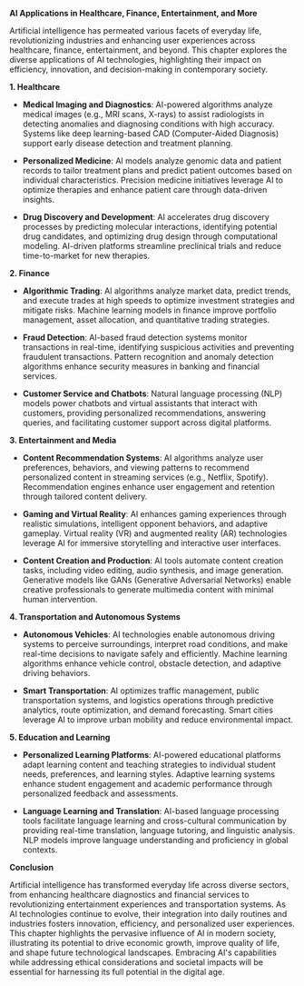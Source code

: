 **AI Applications in Healthcare, Finance, Entertainment, and More**

Artificial intelligence has permeated various facets of everyday life, revolutionizing industries and enhancing user experiences across healthcare, finance, entertainment, and beyond. This chapter explores the diverse applications of AI technologies, highlighting their impact on efficiency, innovation, and decision-making in contemporary society.

**1. Healthcare**

- **Medical Imaging and Diagnostics**: AI-powered algorithms analyze medical images (e.g., MRI scans, X-rays) to assist radiologists in detecting anomalies and diagnosing conditions with high accuracy. Systems like deep learning-based CAD (Computer-Aided Diagnosis) support early disease detection and treatment planning.
    
- **Personalized Medicine**: AI models analyze genomic data and patient records to tailor treatment plans and predict patient outcomes based on individual characteristics. Precision medicine initiatives leverage AI to optimize therapies and enhance patient care through data-driven insights.
    
- **Drug Discovery and Development**: AI accelerates drug discovery processes by predicting molecular interactions, identifying potential drug candidates, and optimizing drug design through computational modeling. AI-driven platforms streamline preclinical trials and reduce time-to-market for new therapies.
    

**2. Finance**

- **Algorithmic Trading**: AI algorithms analyze market data, predict trends, and execute trades at high speeds to optimize investment strategies and mitigate risks. Machine learning models in finance improve portfolio management, asset allocation, and quantitative trading strategies.
    
- **Fraud Detection**: AI-based fraud detection systems monitor transactions in real-time, identifying suspicious activities and preventing fraudulent transactions. Pattern recognition and anomaly detection algorithms enhance security measures in banking and financial services.
    
- **Customer Service and Chatbots**: Natural language processing (NLP) models power chatbots and virtual assistants that interact with customers, providing personalized recommendations, answering queries, and facilitating customer support across digital platforms.
    

**3. Entertainment and Media**

- **Content Recommendation Systems**: AI algorithms analyze user preferences, behaviors, and viewing patterns to recommend personalized content in streaming services (e.g., Netflix, Spotify). Recommendation engines enhance user engagement and retention through tailored content delivery.
    
- **Gaming and Virtual Reality**: AI enhances gaming experiences through realistic simulations, intelligent opponent behaviors, and adaptive gameplay. Virtual reality (VR) and augmented reality (AR) technologies leverage AI for immersive storytelling and interactive user interfaces.
    
- **Content Creation and Production**: AI tools automate content creation tasks, including video editing, audio synthesis, and image generation. Generative models like GANs (Generative Adversarial Networks) enable creative professionals to generate multimedia content with minimal human intervention.
    

**4. Transportation and Autonomous Systems**

- **Autonomous Vehicles**: AI technologies enable autonomous driving systems to perceive surroundings, interpret road conditions, and make real-time decisions to navigate safely and efficiently. Machine learning algorithms enhance vehicle control, obstacle detection, and adaptive driving behaviors.
    
- **Smart Transportation**: AI optimizes traffic management, public transportation systems, and logistics operations through predictive analytics, route optimization, and demand forecasting. Smart cities leverage AI to improve urban mobility and reduce environmental impact.
    

**5. Education and Learning**

- **Personalized Learning Platforms**: AI-powered educational platforms adapt learning content and teaching strategies to individual student needs, preferences, and learning styles. Adaptive learning systems enhance student engagement and academic performance through personalized feedback and assessments.
    
- **Language Learning and Translation**: AI-based language processing tools facilitate language learning and cross-cultural communication by providing real-time translation, language tutoring, and linguistic analysis. NLP models improve language understanding and proficiency in global contexts.
    

**Conclusion**

Artificial intelligence has transformed everyday life across diverse sectors, from enhancing healthcare diagnostics and financial services to revolutionizing entertainment experiences and transportation systems. As AI technologies continue to evolve, their integration into daily routines and industries fosters innovation, efficiency, and personalized user experiences. This chapter highlights the pervasive influence of AI in modern society, illustrating its potential to drive economic growth, improve quality of life, and shape future technological landscapes. Embracing AI's capabilities while addressing ethical considerations and societal impacts will be essential for harnessing its full potential in the digital age.